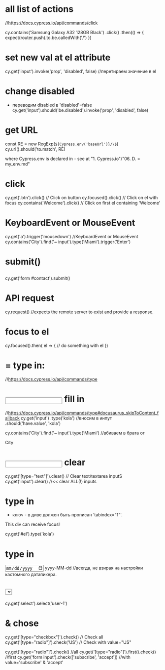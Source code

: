 # all list of actions
//https://docs.cypress.io/api/commands/click

cy.contains('Samsung Galaxy A32 128GB Black')
  .click()
  .then(() => {
    expect(router.push).to.be.calledWith('/')
})


# set new val at el attribute
cy.get('input').invoke('prop', 'disabled', false)       //перетираем значение в el


# change disabled
- переводим disabled в 'disabled'=false
cy.get('input').should('be.disabled').invoke('prop', 'disabled', false)



# get URL
const RE = new RegExp(`${Cypress.env('baseUrl')}/\$`)
cy.url().should('to.match', RE)

where Cypress.env is declared in - see at
"1. Cypress.io"/"06. D. = my_env.md"
     


# click
cy.get('.btn').click()            // Click on button
cy.focused().click()                 // Click on el with focus
cy.contains('Welcome').click()        // Click on first el containing 'Welcome'


# KeyboardEvent or MouseEvent
cy.get('a').trigger('mousedown')           //KeyboardEvent or MouseEvent
cy.contains('City').find('~ input').type('Miami').trigger('Enter')


# <form> submit()
cy.get('form #contact').submit()


# API request
cy.request()    //expects the remote server to exist and provide a response.


# focus to el
cy.focused().then( el => {
  // do something with el
})


# = type in:
//https://docs.cypress.io/api/commands/type

# <input> fill in
//https://docs.cypress.io/api/commands/type#docusaurus_skipToContent_fallback
cy.get('input')
  .type('kola')                //вносим в инпут                     
  .should('have.value', 'kola')

cy.contains('City').find('~ input').type('Miami')     //вбиваем в брата от <div>City</div>


# <input> clear
cy.get('[type="text"]').clear()    // Clear text/textarea inputS
cy.get('input').clear()            //<< clear ALL(!) inputs


# <div> type in
- ключ - в диве должен быть прописан 'tabindex="1"'.

<body>
  <div id="el" tabindex="1">This div can receive focus!</div>
</body>

cy.get('#el').type('kola')


# <DatePicker> type in
<input type="date">
yyyy-MM-dd          //всегда, не взирая на настройки кастомного датапикера.


# <select> fill in
cy.get('select').select('user-1')


# <checkbox> & <radio> chose
cy.get('[type="checkbox"]').check()           // Check <checkbox> all
cy.get('[type="radio"]').check('US')          // Check <checkbox> with value="US"


cy.get('[type="radio"]').check()                       //all <radio>
cy.get('[type="radio"]').first().check()                //first <radio>
cy.get('form input').check(['subscribe', 'accept'])    //with value='subscribe' & 'accept'


